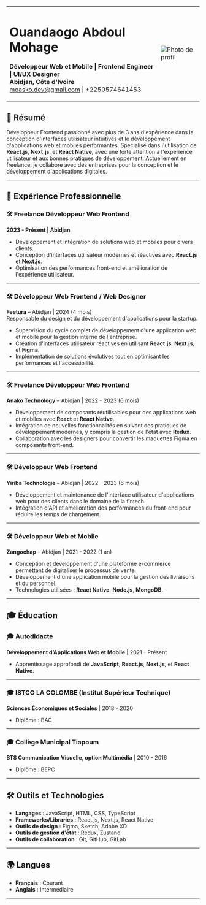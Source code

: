 <table>
  <tr>
    <td>

# Ouandaogo Abdoul Mohage

**Développeur Web et Mobile | Frontend Engineer | UI/UX Designer**  
**Abidjan, Côte d'Ivoire**  
[moasko.dev@gmail.com](mailto:moasko.dev@gmail.com) | +2250574641453  

  </td>
  <td>
    <img src="https://avatars.githubusercontent.com/u/42101671?v=4 " alt="Photo de profil" style="float:right;" />
  </td>
  </tr>
</table>


## 📝 Résumé

Développeur Frontend passionné avec plus de 3 ans d'expérience dans la conception d'interfaces utilisateur intuitives et le développement d'applications web et mobiles performantes. Spécialisé dans l'utilisation de **React.js**, **Next.js**, et **React Native**, avec une forte attention à l'expérience utilisateur et aux bonnes pratiques de développement. Actuellement en freelance, je collabore avec des entreprises pour la conception et le développement d'applications digitales.

---

## 💼 Expérience Professionnelle

### 🛠 Freelance Développeur Web Frontend  
**2023 - Présent | Abidjan**  
- Développement et intégration de solutions web et mobiles pour divers clients.
- Conception d'interfaces utilisateur modernes et réactives avec **React.js** et **Next.js**.
- Optimisation des performances front-end et amélioration de l'expérience utilisateur.

---

### 🛠 Développeur Web Frontend / Web Designer  
**Feetura** – Abidjan | 2024 (4 mois)  
Responsable du design et du développement d'applications pour la startup.  
- Supervision du cycle complet de développement d'une application web et mobile pour la gestion interne de l'entreprise.
- Création d'interfaces utilisateur réactives en utilisant **React.js**, **Next.js**, et **Figma**.
- Implémentation de solutions évolutives tout en optimisant les performances et l'accessibilité.

---

### 🛠 Freelance Développeur Web Frontend  
**Anako Technology** – Abidjan | 2022 - 2023 (6 mois)  
- Développement de composants réutilisables pour des applications web et mobiles avec **React** et **React Native**.
- Intégration de nouvelles fonctionnalités en suivant des pratiques de développement modernes, y compris la gestion de l'état avec **Redux**.
- Collaboration avec les designers pour convertir les maquettes Figma en composants front-end.

---

### 🛠 Développeur Web Frontend  
**Yiriba Technologie** – Abidjan | 2022 - 2023 (6 mois)  
- Développement et maintenance de l'interface utilisateur d'applications web pour des clients dans le domaine de la fintech.
- Intégration d'API et amélioration des performances du front-end pour réduire les temps de chargement.

---

### 🛠 Développeur Web et Mobile  
**Zangochap** – Abidjan | 2021 - 2022 (1 an)  
- Conception et développement d'une plateforme e-commerce permettant de digitaliser le processus de vente.
- Développement d'une application mobile pour la gestion des livraisons et du personnel.
- Technologies utilisées : **React Native**, **Node.js**, **MongoDB**.

---

## 🎓 Éducation

### 🎓 Autodidacte  
**Développement d’Applications Web et Mobile** | 2021 - Présent  
- Apprentissage approfondi de **JavaScript**, **React.js**, **Next.js**, et **React Native**.

---

### 🎓 ISTCO LA COLOMBE (Institut Supérieur Technique)  
**Sciences Économiques et Sociales** | 2018 - 2020  
- Diplôme : BAC

---

### 🎓 Collège Municipal Tiapoum  
**BTS Communication Visuelle, option Multimédia** | 2010 - 2016  
- Diplôme : BEPC

---

## 🛠 Outils et Technologies

- **Langages** : JavaScript, HTML, CSS, TypeScript
- **Frameworks/Libraries** : React.js, Next.js, React Native
- **Outils de design** : Figma, Sketch, Adobe XD
- **Outils de gestion d'état** : Redux, Zustand
- **Outils de collaboration** : Git, GitHub, GitLab

---

## 🌍 Langues

- **Français** : Courant
- **Anglais** : Intermédiaire

---

